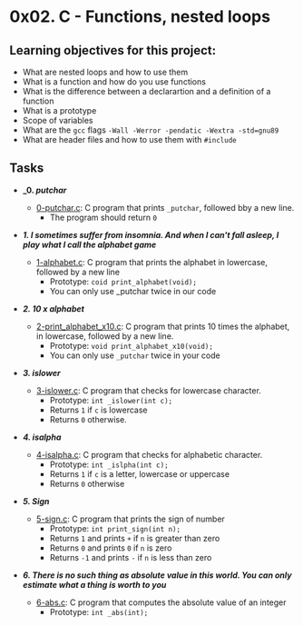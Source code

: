 # 0x02. C - Functions, nested loops

## Learning objectives for this project:

- What are nested loops and how to use them
- What is a function and how do you use functions
- What is the difference between a declarartion and a definition of a function
- What is a prototype
- Scope of variables
- What are the `gcc` flags `-Wall -Werror -pendatic -Wextra -std=gnu89`	
- What are header files and how to use them with `#include`

## Tasks
- **_0. _putchar_**
	- [0-putchar.c](./0-putchar.c): C program that prints `_putchar`, followed bby a new line.
		- The program should return `0`

- **_1. I sometimes suffer from insomnia. And when I can't fall asleep, I play what I call the alphabet game_**
	- [1-alphabet.c](./1-alphabet.c): C program that prints the alphabet in lowercase, followed by a new line
		- Prototype: `coid print_alphabet(void);`
		- You can only use _putchar twice in our code

- **_2. 10 x alphabet_**
	- [2-print_alphabet_x10.c](./2-print_alphabet_x10.c): C program that prints 10 times the alphabet, in lowercase, followed by a new line.
		- Prototype: `void print_alphabet_x10(void);`
		- You can only use `_putchar` twice in your code

- **_3. islower_**
	- [3-islower.c](./3-islower.c): C program that checks for lowercase character.
		- Prototype: `int _islower(int c);`
		- Returns `1` if `c` is lowercase
		- Returns `0` otherwise.

- **_4. isalpha_**
	- [4-isalpha.c](./4-isalpha.c): C program that checks for alphabetic character.
		- Prototype: `int _islpha(int c);`
		- Returns `1` if `c` is a letter, lowercase or uppercase
		- Returns `0` otherwise

- **_5. Sign_**
	- [5-sign.c](./5-sign.c): C program that prints the sign of number
		- Prototype: `int print_sign(int n);`
		- Returns `1` and prints `+` if `n` is greater than zero
		- Returns `0` and prints `0` if `n` is zero
		- Returns `-1` and prints `-` if `n` is less than zero

- **_6. There is no such thing as absolute value in this world. You can only estimate what a thing is worth to you_**
	- [6-abs.c](./6-abs.c): C program that computes the absolute value of an integer
		- Prototype: `int _abs(int);`
